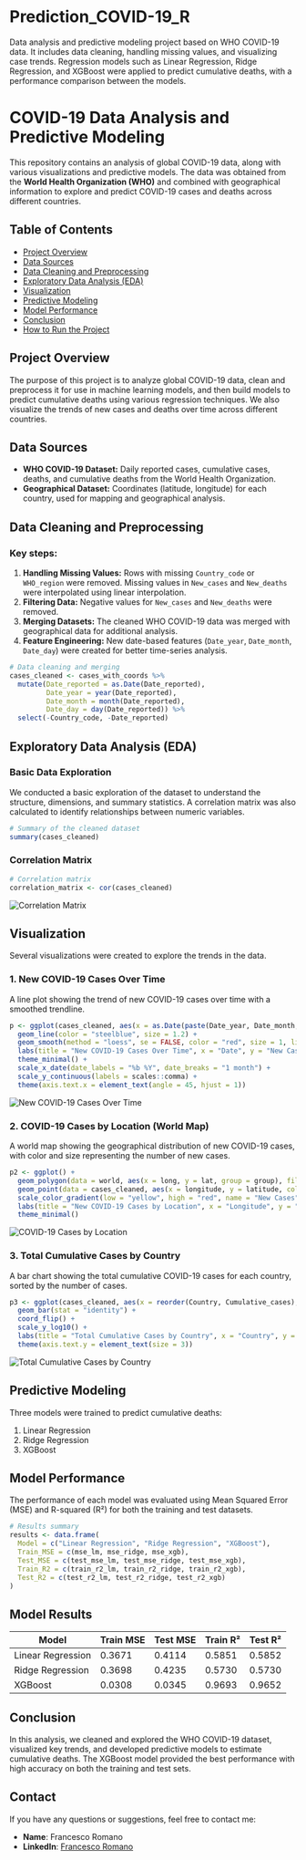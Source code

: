# Prediction_COVID-19_R
Data analysis and predictive modeling project based on WHO COVID-19 data. It includes data cleaning, handling missing values, and visualizing case trends. Regression models such as Linear Regression, Ridge Regression, and XGBoost were applied to predict cumulative deaths, with a performance comparison between the models.

# COVID-19 Data Analysis and Predictive Modeling

This repository contains an analysis of global COVID-19 data, along with various visualizations and predictive models. The data was obtained from the **World Health Organization (WHO)** and combined with geographical information to explore and predict COVID-19 cases and deaths across different countries.

## Table of Contents
- [Project Overview](#project-overview)
- [Data Sources](#data-sources)
- [Data Cleaning and Preprocessing](#data-cleaning-and-preprocessing)
- [Exploratory Data Analysis (EDA)](#exploratory-data-analysis-eda)
- [Visualization](#visualization)
- [Predictive Modeling](#predictive-modeling)
- [Model Performance](#model-performance)
- [Conclusion](#conclusion)
- [How to Run the Project](#how-to-run-the-project)

## Project Overview
The purpose of this project is to analyze global COVID-19 data, clean and preprocess it for use in machine learning models, and then build models to predict cumulative deaths using various regression techniques. We also visualize the trends of new cases and deaths over time across different countries.

## Data Sources
- **WHO COVID-19 Dataset:** Daily reported cases, cumulative cases, deaths, and cumulative deaths from the World Health Organization.
- **Geographical Dataset:** Coordinates (latitude, longitude) for each country, used for mapping and geographical analysis.   

## Data Cleaning and Preprocessing
### Key steps:
1. **Handling Missing Values:** Rows with missing `Country_code` or `WHO_region` were removed. Missing values in `New_cases` and `New_deaths` were interpolated using linear interpolation.
2. **Filtering Data:** Negative values for `New_cases` and `New_deaths` were removed.
3. **Merging Datasets:** The cleaned WHO COVID-19 data was merged with geographical data for additional analysis.
4. **Feature Engineering:** New date-based features (`Date_year`, `Date_month`, `Date_day`) were created for better time-series analysis.

```r
# Data cleaning and merging
cases_cleaned <- cases_with_coords %>%
  mutate(Date_reported = as.Date(Date_reported),
         Date_year = year(Date_reported),
         Date_month = month(Date_reported),
         Date_day = day(Date_reported)) %>%
  select(-Country_code, -Date_reported)
```

## Exploratory Data Analysis (EDA)
### Basic Data Exploration
We conducted a basic exploration of the dataset to understand the structure, dimensions, and summary statistics. A correlation matrix was also calculated to identify relationships between numeric variables.
```r
# Summary of the cleaned dataset
summary(cases_cleaned)
```
### Correlation Matrix
```r
# Correlation matrix
correlation_matrix <- cor(cases_cleaned)
```
![Correlation Matrix](https://github.com/DrFrancescoRomano/Prediction_COVID-19_R/blob/main/images/CorrCOVID19.png)


## Visualization
Several visualizations were created to explore the trends in the data.

### 1. New COVID-19 Cases Over Time
A line plot showing the trend of new COVID-19 cases over time with a smoothed trendline.
```r
p <- ggplot(cases_cleaned, aes(x = as.Date(paste(Date_year, Date_month, Date_day, sep = "-")), y = New_cases)) +
  geom_line(color = "steelblue", size = 1.2) +       
  geom_smooth(method = "loess", se = FALSE, color = "red", size = 1, linetype = "dashed") +
  labs(title = "New COVID-19 Cases Over Time", x = "Date", y = "New Cases") +
  theme_minimal() +
  scale_x_date(date_labels = "%b %Y", date_breaks = "1 month") +
  scale_y_continuous(labels = scales::comma) +
  theme(axis.text.x = element_text(angle = 45, hjust = 1))
```
![New COVID-19 Cases Over Time](https://github.com/DrFrancescoRomano/Prediction_COVID-19_R/blob/main/images/CovidRplot1.png)


### 2. COVID-19 Cases by Location (World Map)
A world map showing the geographical distribution of new COVID-19 cases, with color and size representing the number of new cases.
```r
p2 <- ggplot() +
  geom_polygon(data = world, aes(x = long, y = lat, group = group), fill = "lightblue", color = "white") +
  geom_point(data = cases_cleaned, aes(x = longitude, y = latitude, color = New_cases, size = New_cases), alpha = 0.7) +
  scale_color_gradient(low = "yellow", high = "red", name = "New Cases", labels = scales::comma) +
  labs(title = "New COVID-19 Cases by Location", x = "Longitude", y = "Latitude") +
  theme_minimal()
```
![COVID-19 Cases by Location](https://github.com/DrFrancescoRomano/Prediction_COVID-19_R/blob/main/images/RplotMAP.png)


### 3. Total Cumulative Cases by Country
A bar chart showing the total cumulative COVID-19 cases for each country, sorted by the number of cases.
```r
p3 <- ggplot(cases_cleaned, aes(x = reorder(Country, Cumulative_cases), y = Cumulative_cases, fill = Continent)) +
  geom_bar(stat = "identity") +
  coord_flip() +
  scale_y_log10() +
  labs(title = "Total Cumulative Cases by Country", x = "Country", y = "Cumulative Cases") +
  theme(axis.text.y = element_text(size = 3))
```
![Total Cumulative Cases by Country](https://github.com/DrFrancescoRomano/Prediction_COVID-19_R/blob/main/images/CovidRplot3.png)



## Predictive Modeling
Three models were trained to predict cumulative deaths:

1. Linear Regression
2. Ridge Regression
3. XGBoost

## Model Performance
The performance of each model was evaluated using Mean Squared Error (MSE) and R-squared (R²) for both the training and test datasets.
```r
# Results summary
results <- data.frame(
  Model = c("Linear Regression", "Ridge Regression", "XGBoost"),
  Train_MSE = c(mse_lm, mse_ridge, mse_xgb),
  Test_MSE = c(test_mse_lm, test_mse_ridge, test_mse_xgb),
  Train_R2 = c(train_r2_lm, train_r2_ridge, train_r2_xgb),
  Test_R2 = c(test_r2_lm, test_r2_ridge, test_r2_xgb)
)
```

## Model Results
| Model              | Train MSE | Test MSE | Train R² | Test R² |
|--------------------|-----------|----------|----------|---------|
| Linear Regression  | 0.3671    | 0.4114   | 0.5851   | 0.5852  |
| Ridge Regression   | 0.3698    | 0.4235   | 0.5730   | 0.5730  |
| XGBoost            | 0.0308    | 0.0345   | 0.9693   | 0.9652  |

## Conclusion
In this analysis, we cleaned and explored the WHO COVID-19 dataset, visualized key trends, and developed predictive models to estimate cumulative deaths. The XGBoost model provided the best performance with high accuracy on both the training and test sets.



## Contact

If you have any questions or suggestions, feel free to contact me:

- **Name**: Francesco Romano
- **LinkedIn**: [Francesco Romano](https://www.linkedin.com/in/francescoromano03/)
